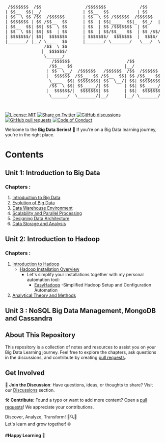 <pre>


 /$$$$$$$  /$$                 /$$$$$$$             /$$                   
| $$__  $$|__/                | $$__  $$           | $$                   
| $$  \ $$ /$$  /$$$$$$       | $$  \ $$ /$$$$$$  /$$$$$$   /$$$$$$       
| $$$$$$$ | $$ /$$__  $$      | $$  | $$|____  $$|_  $$_/  |____  $$      
| $$__  $$| $$| $$  \ $$      | $$  | $$ /$$$$$$$  | $$     /$$$$$$$      
| $$  \ $$| $$| $$  | $$      | $$  | $$/$$__  $$  | $$ /$$/$$__  $$      
| $$$$$$$/| $$|  $$$$$$$      | $$$$$$$/  $$$$$$$  |  $$$$/  $$$$$$$      
|_______/ |__/ \____  $$      |_______/ \_______/   \___/  \_______/      
               /$$  \ $$                                                  
              |  $$$$$$/                                                  
               \______/                                                   
                  /$$$$$$                      /$$                        
                 /$$__  $$                    |__/                        
                | $$  \__/  /$$$$$$   /$$$$$$  /$$  /$$$$$$   /$$$$$$$    
                |  $$$$$$  /$$__  $$ /$$__  $$| $$ /$$__  $$ /$$_____/    
                 \____  $$| $$$$$$$$| $$  \__/| $$| $$$$$$$$|  $$$$$$     
                 /$$  \ $$| $$_____/| $$      | $$| $$_____/ \____  $$    
                |  $$$$$$/|  $$$$$$$| $$      | $$|  $$$$$$$ /$$$$$$$/    
                 \______/  \_______/|__/      |__/ \_______/|_______/     
                                                                          
                                                                                                                                                                                                                                                                                                                       
</pre>
 [![License: MIT](https://img.shields.io/badge/License-MIT-yellow.svg)](LICENSE)
[![Share on Twitter](https://img.shields.io/badge/-Share%20on%20Twitter-blue?logo=twitter&style=flat-square)](https://twitter.com/intent/tweet?text=https%3A%2F%2Fgithub.com%2Fwhoami-anoint%2FBig-Data-Series)
[![GitHub discussions](https://img.shields.io/github/discussions/whoami-anoint/Big-Data-Series)](https://github.com/whoami-anoint/Big-Data-Series/discussions)
[![GitHub pull requests](https://img.shields.io/github/issues-pr/whoami-anoint/Big-Data-Series)](https://github.com/whoami-anoint/Big-Data-Series/pulls)
[![Code of Conduct](https://img.shields.io/badge/Code%20of%20Conduct-Contributor%20Covenant-blue.svg)](CODE_OF_CONDUCT.md)


Welcome to the **Big Data Series!** 🚀 If you're on a Big Data learning journey, you're in the right place.
# Contents
## Unit 1: Introduction to Big Data
 ### Chapters :
1. [Introduction to Big Data](/Unit%201/1_intro_BD.md)
2. [Evolution of Big Data](/Unit%201/2_Evolution.md)
3. [Data Warehouse Environment](/Unit%201/3_wirehouse.md)
4. [Scalability and Parallel Processing](/Unit%201/4_Scalability_and_Parallel_Processing.md)
5. [Designing Data Architecture](/Unit%201/5_DA.md)
6. [Data Storage and Analysis](/Unit%201/6_BD_Analytics.md)

## Unit 2: Introduction to Hadoop 
### Chapters :
1. [Introduction to Hadoop](/Unit%202/1_intro_hadoop.md)
   - [Hadoop Installation Overview](/Unit%202/1.1_Hadoop_installation.md)
      - Let's simplify your installations together with my personal automation tool:
         - [EasyHadoop](https://github.com/whoami-anoint/EasyHadoop) -Simplified Hadoop Setup and Configuration Automation 
2. [Analytical Theory and Methods](/Unit%202/2_Analytical_Theory_and_Methods.md)


## Unit 3 : NoSQL Big Data Management, MongoDB and Cassandra

## About This Repository

This repository is a collection of notes and resources to assist you on your Big Data Learning journey. Feel free to explore the chapters, ask questions in the discussions, and contribute by creating [pull requests](https://github.com/whoami-anoint/BIg-Data-Series/pulls).

## Get Involved

📣 **Join the Discussion**: Have questions, ideas, or thoughts to share? Visit our [Discussions](https://github.com/whoami-anoint/Big-Data-Series/discussions) section.

🛠️ **Contribute**: Found a typo or want to add more content? Open a [pull requests](https://github.com/whoami-anoint/Big-Data-Series/pulls)! We appreciate your contributions.

Discover, Analyze, Transform! 🌟🔍🚀 \
Let's learn and grow together! 🌐

#### #Happy Learning 🤎


